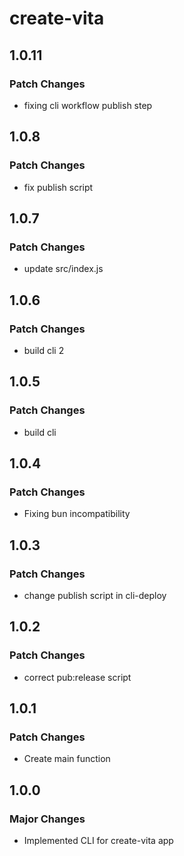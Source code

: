 # create-vita

## 1.0.11

### Patch Changes

- fixing cli workflow publish step

## 1.0.8

### Patch Changes

- fix publish script

## 1.0.7

### Patch Changes

- update src/index.js

## 1.0.6

### Patch Changes

- build cli 2

## 1.0.5

### Patch Changes

- build cli

## 1.0.4

### Patch Changes

- Fixing bun incompatibility

## 1.0.3

### Patch Changes

- change publish script in cli-deploy

## 1.0.2

### Patch Changes

- correct pub:release script

## 1.0.1

### Patch Changes

- Create main function

## 1.0.0

### Major Changes

- Implemented CLI for create-vita app
